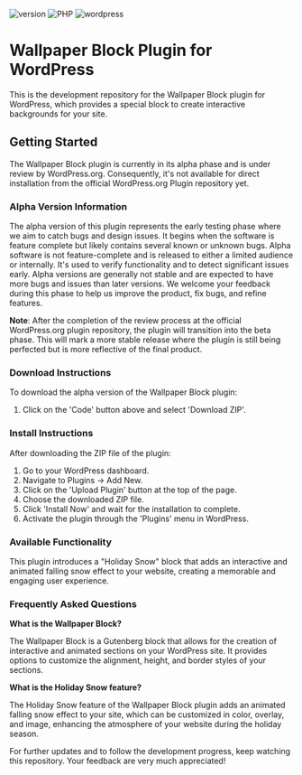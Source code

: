 ![version](https://img.shields.io/badge/alpha-0.1.0-red)
![PHP](https://img.shields.io/badge/PHP-%3E%3D7.4-4F5B93.svg)
![wordpress](https://img.shields.io/badge/WordPress-%3E%3D5.6-blue.svg)

# Wallpaper Block Plugin for WordPress

This is the development repository for the Wallpaper Block plugin for WordPress, which provides a special block to create interactive backgrounds for your site.

## Getting Started

The Wallpaper Block plugin is currently in its alpha phase and is under review by WordPress.org. Consequently, it's not available for direct installation from the official WordPress.org Plugin repository yet.

### Alpha Version Information

The alpha version of this plugin represents the early testing phase where we aim to catch bugs and design issues. It begins when the software is feature complete but likely contains several known or unknown bugs. Alpha software is not feature-complete and is released to either a limited audience or internally. It's used to verify functionality and to detect significant issues early. Alpha versions are generally not stable and are expected to have more bugs and issues than later versions. We welcome your feedback during this phase to help us improve the product, fix bugs, and refine features.

**Note**: After the completion of the review process at the official WordPress.org plugin repository, the plugin will transition into the beta phase. This will mark a more stable release where the plugin is still being perfected but is more reflective of the final product.

### Download Instructions

To download the alpha version of the Wallpaper Block plugin:

1. Click on the 'Code' button above and select 'Download ZIP'.

### Install Instructions

After downloading the ZIP file of the plugin:

1. Go to your WordPress dashboard.
2. Navigate to Plugins → Add New.
3. Click on the 'Upload Plugin' button at the top of the page.
4. Choose the downloaded ZIP file.
5. Click 'Install Now' and wait for the installation to complete.
6. Activate the plugin through the 'Plugins' menu in WordPress.

### Available Functionality

This plugin introduces a "Holiday Snow" block that adds an interactive and animated falling snow effect to your website, creating a memorable and engaging user experience.

### Frequently Asked Questions

**What is the Wallpaper Block?**

The Wallpaper Block is a Gutenberg block that allows for the creation of interactive and animated sections on your WordPress site. It provides options to customize the alignment, height, and border styles of your sections.

**What is the Holiday Snow feature?**

The Holiday Snow feature of the Wallpaper Block plugin adds an animated falling snow effect to your site, which can be customized in color, overlay, and image, enhancing the atmosphere of your website during the holiday season.

For further updates and to follow the development progress, keep watching this repository. Your feedback are very much appreciated!